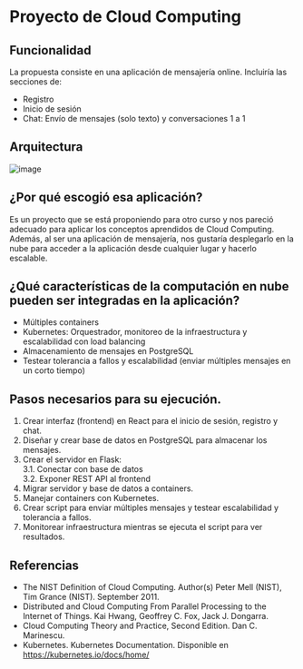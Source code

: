 # Proyecto de Cloud Computing
## Funcionalidad
La propuesta consiste en una aplicación de mensajería online. Incluiría las secciones de:
* Registro
* Inicio de sesión
* Chat: Envío de mensajes (solo texto) y conversaciones 1 a 1

## Arquitectura
![image](https://user-images.githubusercontent.com/33611986/123567576-1901bb00-d788-11eb-8880-49774106d708.png)

## ¿Por qué  escogió  esa  aplicación?
Es un proyecto que se está proponiendo para otro curso y nos pareció adecuado para aplicar los conceptos aprendidos de Cloud Computing. Además, al ser una aplicación de mensajería, nos gustaría desplegarlo en la nube para acceder a la aplicación desde cualquier lugar y hacerlo escalable.
## ¿Qué  características  de  la  computación  en  nube pueden ser integradas en la aplicación?
* Múltiples containers
* Kubernetes: Orquestrador, monitoreo de la infraestructura y escalabilidad con load balancing
* Almacenamiento de mensajes en PostgreSQL
* Testear tolerancia a fallos y escalabilidad (enviar múltiples mensajes en un corto tiempo)

## Pasos necesarios para su ejecución.
1. Crear interfaz (frontend) en React para el inicio de sesión, registro y chat.
2. Diseñar y crear base de datos en PostgreSQL para almacenar los mensajes.
3. Crear el servidor en Flask:<br/>
  3.1. Conectar con base de datos<br/>
  3.2. Exponer REST API al frontend<br/>
4. Migrar servidor y base de datos a containers.
5. Manejar containers con Kubernetes.
6. Crear script para enviar múltiples mensajes y testear escalabilidad y tolerancia a fallos.
7. Monitorear infraestructura mientras se ejecuta el script para ver resultados.

## Referencias 
* The  NIST  Definition  of  Cloud  Computing.  Author(s)  Peter  Mell  (NIST),  Tim Grance (NIST). September 2011.
* Distributed  and  Cloud  Computing  From  Parallel  Processing  to  the  Internet  of Things. Kai Hwang, Geoffrey C. Fox,  Jack J. Dongarra.
* Cloud Computing Theory and Practice, Second Edition. Dan C. Marinescu.
* Kubernetes. Kubernetes Documentation. Disponible en https://kubernetes.io/docs/home/
